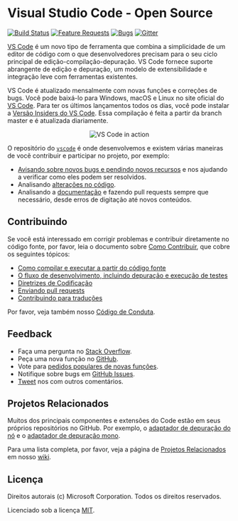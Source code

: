 # Visual Studio Code - Open Source

[![Build Status](https://vscode.visualstudio.com/_apis/public/build/definitions/a4cdce18-a05c-4bb8-9476-5d07e63bfd76/1/badge?branchName=master)](https://aka.ms/vscode-builds)
[![Feature Requests](https://img.shields.io/github/issues/Microsoft/vscode/feature-request.svg)](https://github.com/Microsoft/vscode/issues?q=is%3Aopen+is%3Aissue+label%3Afeature-request+sort%3Areactions-%2B1-desc)
[![Bugs](https://img.shields.io/github/issues/Microsoft/vscode/bug.svg)](https://github.com/Microsoft/vscode/issues?utf8=✓&q=is%3Aissue+is%3Aopen+label%3Abug)
[![Gitter](https://img.shields.io/badge/chat-on%20gitter-yellow.svg)](https://gitter.im/Microsoft/vscode)

[VS Code](https://code.visualstudio.com) é um novo tipo de ferramenta que combina a simplicidade de
um editor de código com o que desenvolvedores precisam para o seu ciclo principal de edição-compilação-depuração. VS Code
fornece suporte abrangente de edição e depuração, um modelo de extensibilidade e integração leve com ferramentas existentes.

VS Code é atualizado mensalmente com novas funções e correções de bugs. Você pode baixá-lo para Windows, macOS e Linux no site oficial do [VS Code](https://code.visualstudio.com/Download). Para ter os últimos lançamentos todos os dias, você pode instalar a [Versão Insiders do VS Code](https://code.visualstudio.com/insiders). Essa compilação é feita a partir da branch master e é atualizada diariamente.

<p align="center">
  <img alt="VS Code in action" src="https://cloud.githubusercontent.com/assets/11839736/16642200/6624dde0-43bd-11e6-8595-c81885ba0dc2.png">
</p>

O repositório do [`vscode`](https://github.com/microsoft/vscode) é onde desenvolvemos e existem várias maneiras de vocẽ contribuir e participar no projeto, por exemplo:

* [Avisando sobre novos bugs e pendindo novos recursos](https://github.com/microsoft/vscode/issues) e nos ajudando a verificar como eles podem ser resolvidos.
* Analisando [alterações no código](https://github.com/microsoft/vscode/pulls).
* Analisando a [documentação](https://github.com/microsoft/vscode-docs) e fazendo pull requests sempre que necessário, desde erros de digitação até novos conteúdos.

## Contribuindo

Se você está interessado em corrigir problemas e contribuir diretamente no código fonte,
por favor, leia o documento sobre [Como Contribuir](https://github.com/Microsoft/vscode/wiki/How-to-Contribute), que cobre os seguintes tópicos:

* [Como compilar e executar a partir do código fonte](https://github.com/Microsoft/vscode/wiki/How-to-Contribute#build-and-run)
* [O fluxo de desenvolvimento, incluindo depuração e execução de testes](https://github.com/Microsoft/vscode/wiki/How-to-Contribute#debugging)
* [Diretrizes de Codificação](https://github.com/Microsoft/vscode/wiki/Coding-Guidelines)
* [Enviando pull requests](https://github.com/Microsoft/vscode/wiki/How-to-Contribute#pull-requests)
* [Contribuindo para traduções](https://aka.ms/vscodeloc)

Por favor, veja também nosso [Código de Conduta](CODE_OF_CONDUCT.md).

## Feedback

* Faça uma pergunta no [Stack Overflow](https://stackoverflow.com/questions/tagged/vscode).
* Peça uma nova função no [GitHub](CONTRIBUTING.md).
* Vote para [pedidos populares de novas funções](https://github.com/Microsoft/vscode/issues?q=is%3Aopen+is%3Aissue+label%3Afeature-request+sort%3Areactions-%2B1-desc).
* Notifique sobre bugs em [GitHub Issues](https://github.com/Microsoft/vscode/issues).
* [Tweet](https://twitter.com/code) nos com outros comentários.

## Projetos Relacionados

Muitos dos principais componentes e extensões do Code estão em seus próprios repositórios no GitHub. Por exemplo, o [adaptador de depuração do nó](https://github.com/microsoft/vscode-node-debug) e o [adaptador de depuração mono](https://github.com/microsoft/vscode-mono-debug). 

Para uma lista completa, por favor, veja a página de [Projetos Relacionados](https://github.com/Microsoft/vscode/wiki/Related-Projects) em nosso [wiki](https://github.com/Microsoft/vscode/wiki).

## Licença

Direitos autorais (c) Microsoft Corporation. Todos os direitos reservados.

Licenciado sob a licença [MIT](LICENSE.txt).
